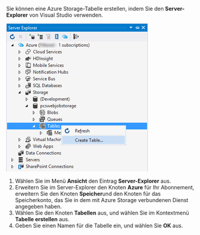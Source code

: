 Sie können eine Azure Storage-Tabelle erstellen, indem Sie den **Server-Explorer** von Visual Studio verwenden.

![Server-Explorer-Tabellen][Image1]

1. Wählen Sie im Menü **Ansicht** den Eintrag **Server-Explorer** aus.
2. Erweitern Sie im Server-Explorer den Knoten **Azure** für Ihr Abonnement, erweitern Sie den Knoten **Speicher**und den Knoten für das Speicherkonto, das Sie in dem mit Azure Storage verbundenen Dienst angegeben haben.
3. Wählen Sie den Knoten **Tabellen** aus, und wählen Sie im Kontextmenü **Tabelle erstellen** aus.
4. Geben Sie einen Namen für die Tabelle ein, und wählen Sie **OK** aus.   




[Image1]: ./media/vs-storage-getting-started-tables-include/vs-storage-create-tables-in-Server-Explorer.png

<!---HONumber=July15_HO4-->